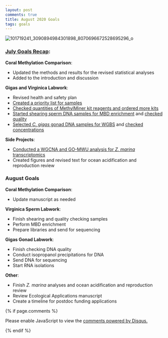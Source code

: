 ```yaml
---
layout: post
comments: true
title: August 2020 Goals
tags: goals
---
```


![101719241_3090894984301898_8070696672528695296_o](https://user-images.githubusercontent.com/22335838/89324329-f892b480-d63b-11ea-9c67-f9babda34344.jpg)

### **[July Goals Recap](https://yaaminiv.github.io/July-2020-Goals/)**:

**Coral Methylation Comparison**:

- Updated the methods and results for the revised statistical analyses
- Added to the introduction and discussion

**Gigas and Virginica Labwork**:

- Revised health and safety plan
- [Created a priority list for samples](https://yaaminiv.github.io/Gigas-and-Virginica-Labwork-Priorities/)
- [Checked quantities of MethylMiner kit reagents and ordered more kits](https://yaaminiv.github.io/Sperm-DNA-MBD-Enrichment/)
- [Started shearing sperm DNA samples for MBD enrichment](https://yaaminiv.github.io/Sperm-DNA-MBD-Enrichment-Day2/) and [checked quality](https://yaaminiv.github.io/Sperm-DNA-MBD-Enrichment-Day4/)
- [Selected *C. gigas* gonad DNA samples for WGBS](https://yaaminiv.github.io/WGBS-Samples-Part3/) and [checked concentrations](https://yaaminiv.github.io/WGBS-Samples-Part4/)

**Side Projects**:

- [Conducted a WGCNA and GO-MWU analysis for *Z. marina* transcriptomics](https://github.com/eimd-2019/project-EWD-transcriptomics/blob/master/analyses/WGCNA/WGCNA.md)
- Created figures and revised text for ocean acidification and reproduction review

### August Goals

**Coral Methylation Comparison**:

- Update manuscript as needed

**Virginica Sperm Labwork**:

- Finish shearing and quality checking samples
- Perform MBD enrichment
- Prepare libraries and send for sequencing

**Gigas Gonad Labwork**:

- Finish checking DNA  quality
- Conduct isopropanol precipitations for DNA
- Send DNA for sequencing
- Start RNA isolations

**Other**:

- Finish *Z. marina* analyses and ocean acidification and reproduction review
- Review Ecological Applications manuscript
- Create a timeline for postdoc funding applications

{% if page.comments %}

<div id="disqus_thread"></div>
<script>

/**
*  RECOMMENDED CONFIGURATION VARIABLES: EDIT AND UNCOMMENT THE SECTION BELOW TO INSERT DYNAMIC VALUES FROM YOUR PLATFORM OR CMS.
*  LEARN WHY DEFINING THESE VARIABLES IS IMPORTANT: https://disqus.com/admin/universalcode/#configuration-variables*/
/*
var disqus_config = function () {
this.page.url = PAGE_URL;  // Replace PAGE_URL with your page's canonical URL variable
this.page.identifier = PAGE_IDENTIFIER; // Replace PAGE_IDENTIFIER with your page's unique identifier variable
};
*/
(function() { // DON'T EDIT BELOW THIS LINE
var d = document, s = d.createElement('script');
s.src = 'https://the-responsible-grad-student.disqus.com/embed.js';
s.setAttribute('data-timestamp', +new Date());
(d.head || d.body).appendChild(s);
})();
</script>
<noscript>Please enable JavaScript to view the <a href="https://disqus.com/?ref_noscript">comments powered by Disqus.</a></noscript>

{% endif %}

<script id="dsq-count-scr" src="//the-responsible-grad-student.disqus.com/count.js" async></script>
